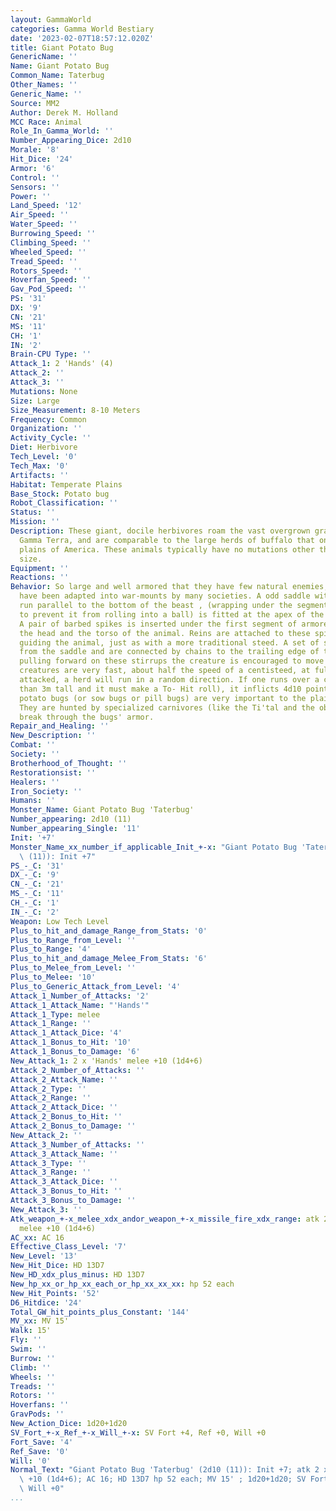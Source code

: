 ```yaml
---
layout: GammaWorld
categories: Gamma World Bestiary
date: '2023-02-07T18:57:12.020Z'
title: Giant Potato Bug
GenericName: ''
Name: Giant Potato Bug
Common_Name: Taterbug
Other_Names: ''
Generic_Name: ''
Source: MM2
Author: Derek M. Holland
MCC Race: Animal
Role_In_Gamma_World: ''
Number_Appearing_Dice: 2d10
Morale: '8'
Hit_Dice: '24'
Armor: '6'
Control: ''
Sensors: ''
Power: ''
Land_Speed: '12'
Air_Speed: ''
Water_Speed: ''
Burrowing_Speed: ''
Climbing_Speed: ''
Wheeled_Speed: ''
Tread_Speed: ''
Rotors_Speed: ''
Hoverfan_Speed: ''
Gav_Pod_Speed: ''
PS: '31'
DX: '9'
CN: '21'
MS: '11'
CH: '1'
IN: '2'
Brain-CPU Type: ''
Attack_1: 2 'Hands' (4)
Attack_2: ''
Attack_3: ''
Mutations: None
Size: Large
Size_Measurement: 8-10 Meters
Frequency: Common
Organization: ''
Activity_Cycle: ''
Diet: Herbivore
Tech_Level: '0'
Tech_Max: '0'
Artifacts: ''
Habitat: Temperate Plains
Base_Stock: Potato bug
Robot_Classification: ''
Status: ''
Mission: ''
Description: These giant, docile herbivores roam the vast overgrown grasslands of
  Gamma Terra, and are comparable to the large herds of buffalo that once roamed the
  plains of America. These animals typically have no mutations other than their large
  size.
Equipment: ''
Reactions: ''
Behavior: So large and well armored that they have few natural enemies, these animals
  have been adapted into war-mounts by many societies. A odd saddle with rails that
  run parallel to the bottom of the beast , (wrapping under the segmented armor plates
  to prevent it from rolling into a ball) is fitted at the apex of the creatures back.
  A pair of barbed spikes is inserted under the first segment of armored plate, between
  the head and the torso of the animal. Reins are attached to these spikes to facilitate
  guiding the animal, just as with a more traditional steed. A set of stirrups dangle
  from the saddle and are connected by chains to the trailing edge of the rails. By
  pulling forward on these stirrups the creature is encouraged to move forward. These
  creatures are very fast, about half the speed of a centisteed, at full speed.If
  attacked, a herd will run in a random direction. If one runs over a creature (less
  than 3m tall and it must make a To- Hit roll), it inflicts 4d10 points of damage.Giant
  potato bugs (or sow bugs or pill bugs) are very important to the plains ecosystem.
  They are hunted by specialized carnivores (like the Ti'tal and the obb) that can
  break through the bugs' armor.
Repair_and_Healing: ''
New_Description: ''
Combat: ''
Society: ''
Brotherhood_of_Thought: ''
Restorationsist: ''
Healers: ''
Iron_Society: ''
Humans: ''
Monster_Name: Giant Potato Bug 'Taterbug'
Number_appearing: 2d10 (11)
Number_appearing_Single: '11'
Init: '+7'
Monster_Name_xx_number_if_applicable_Init_+-x: "Giant Potato Bug 'Taterbug' (2d10\
  \ (11)): Init +7"
PS_-_C: '31'
DX_-_C: '9'
CN_-_C: '21'
MS_-_C: '11'
CH_-_C: '1'
IN_-_C: '2'
Weapon: Low Tech Level
Plus_to_hit_and_damage_Range_from_Stats: '0'
Plus_to_Range_from_Level: ''
Plus_to_Range: '4'
Plus_to_hit_and_damage_Melee_From_Stats: '6'
Plus_to_Melee_from_Level: ''
Plus_to_Melee: '10'
Plus_to_Generic_Attack_from_Level: '4'
Attack_1_Number_of_Attacks: '2'
Attack_1_Attack_Name: "'Hands'"
Attack_1_Type: melee
Attack_1_Range: ''
Attack_1_Attack_Dice: '4'
Attack_1_Bonus_to_Hit: '10'
Attack_1_Bonus_to_Damage: '6'
New_Attack_1: 2 x 'Hands' melee +10 (1d4+6)
Attack_2_Number_of_Attacks: ''
Attack_2_Attack_Name: ''
Attack_2_Type: ''
Attack_2_Range: ''
Attack_2_Attack_Dice: ''
Attack_2_Bonus_to_Hit: ''
Attack_2_Bonus_to_Damage: ''
New_Attack_2: ''
Attack_3_Number_of_Attacks: ''
Attack_3_Attack_Name: ''
Attack_3_Type: ''
Attack_3_Range: ''
Attack_3_Attack_Dice: ''
Attack_3_Bonus_to_Hit: ''
Attack_3_Bonus_to_Damage: ''
New_Attack_3: ''
Atk_weapon_+-x_melee_xdx_andor_weapon_+-x_missile_fire_xdx_range: atk 2 x 'hands'
  melee +10 (1d4+6)
AC_xx: AC 16
Effective_Class_Level: '7'
New_Level: '13'
New_Hit_Dice: HD 13D7
New_HD_xdx_plus_minus: HD 13D7
New_hp_xx_or_hp_xx_each_or_hp_xx_xx_xx: hp 52 each
New_Hit_Points: '52'
D6_Hitdice: '24'
Total_GW_hit_points_plus_Constant: '144'
MV_xx: MV 15'
Walk: 15'
Fly: ''
Swim: ''
Burrow: ''
Climb: ''
Wheels: ''
Treads: ''
Rotors: ''
Hoverfans: ''
GravPods: ''
New_Action_Dice: 1d20+1d20
SV_Fort_+-x_Ref_+-x_Will_+-x: SV Fort +4, Ref +0, Will +0
Fort_Save: '4'
Ref_Save: '0'
Will: '0'
Normal_Text: "Giant Potato Bug 'Taterbug' (2d10 (11)): Init +7; atk 2 x 'hands' melee\
  \ +10 (1d4+6); AC 16; HD 13D7 hp 52 each; MV 15' ; 1d20+1d20; SV Fort +4, Ref +0,\
  \ Will +0"
...
```

